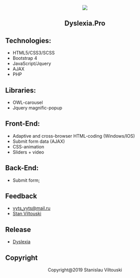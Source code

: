 <p align="center"><img src="https://github.com/StanViltouski/HTML-coding/blob/master/master/dyslexia-pro/assets/images/screenshot.png?raw=true"></p>

<h2 align="center"> Dyslexia.Pro </h2>


## Technologies:

- HTML5/CSS3/SCSS
- Bootstrap 4
- JavaScript/Jquery
- AJAX
- PHP


## Libraries:

- OWL-carousel
- Jquery magnific-popup


## Front-End:

- Adaptive and cross-browser HTML-coding (Windows/IOS)
- Submit form data (AJAX)
- CSS-animation
- Sliders + video


## Back-End:

- Submit form;


## Feedback

- [vyts_vyts@mail.ru](mailto:vyts_vyts@mail.ru)
- [Stan Viltouski](https://vk.com/stanviltouski)


## Release

- [Dyslexia](http://dyslexia.pro)


## Copyright

<p align="center">Copyright@2019 Stanislau Viltouski</p>
